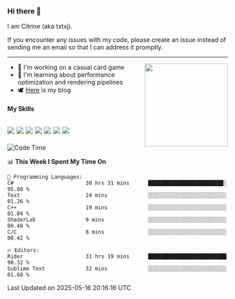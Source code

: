 ### Hi there 👋

I am Citrine (aka txtxj).

If you encounter any issues with my code, please create an issue instead of sending me an email so that I can address it promptly.

---

<img align="right" height="190" src="http://github-profile-summary-cards.vercel.app/api/cards/stats?username=txtxj&theme=vue">

- 🌱 I'm working on a casual card game
- 📖 I'm learning about performance optimization and rendering pipelines
- 🕊️ [Here](https://txtxj.top) is my blog

#### My Skills

![](https://img.shields.io/badge/Unity-000000?logo=unity&logoColor=fff)
![](https://img.shields.io/badge/C%23-239120?logo=csharp&logoColor=fff)
![](https://img.shields.io/badge/Python-3e74a2?logo=python&logoColor=fff)
![](https://img.shields.io/badge/C++-65318e?logo=cplusplus&logoColor=fff)
![](https://img.shields.io/badge/Vue-4FC08D?logo=vuedotjs&logoColor=fff)
![](https://img.shields.io/badge/Blender-f5792a?logo=blender&logoColor=fff)
![](https://img.shields.io/badge/MS%20SQL-cc2927?logo=microsoftsqlserver&logoColor=fff)
---

<!--START_SECTION:waka-->
![Code Time](http://img.shields.io/badge/Code%20Time-2%2C881%20hrs%2019%20mins-blue)

📊 **This Week I Spent My Time On** 

```text
💬 Programming Languages: 
C#                       30 hrs 31 mins      ████████████████████████░   95.80 % 
Text                     24 mins             ░░░░░░░░░░░░░░░░░░░░░░░░░   01.26 % 
C++                      19 mins             ░░░░░░░░░░░░░░░░░░░░░░░░░   01.04 % 
ShaderLab                9 mins              ░░░░░░░░░░░░░░░░░░░░░░░░░   00.48 % 
C/C                      8 mins              ░░░░░░░░░░░░░░░░░░░░░░░░░   00.42 % 

🔥 Editors: 
Rider                    31 hrs 19 mins      █████████████████████████   98.32 % 
Sublime Text             32 mins             ░░░░░░░░░░░░░░░░░░░░░░░░░   01.68 % 
```


 Last Updated on 2025-05-16 20:16:16 UTC
<!--END_SECTION:waka-->
